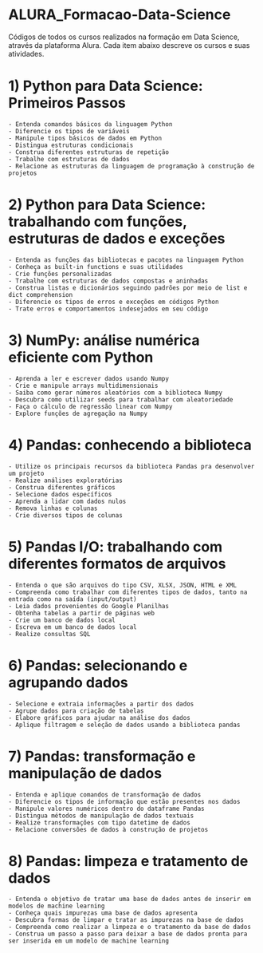 # ALURA_Formacao-Data-Science
Códigos de todos os cursos realizados na formação em Data Science, através da plataforma Alura. Cada item abaixo descreve os cursos e suas atividades.

# 1) Python para Data Science: Primeiros Passos
    - Entenda comandos básicos da linguagem Python
    - Diferencie os tipos de variáveis
    - Manipule tipos básicos de dados em Python
    - Distingua estruturas condicionais
    - Construa diferentes estruturas de repetição
    - Trabalhe com estruturas de dados
    - Relacione as estruturas da linguagem de programação à construção de projetos

# 2) Python para Data Science: trabalhando com funções, estruturas de dados e exceções
    - Entenda as funções das bibliotecas e pacotes na linguagem Python
    - Conheça as built-in functions e suas utilidades
    - Crie funções personalizadas
    - Trabalhe com estruturas de dados compostas e aninhadas
    - Construa listas e dicionários seguindo padrões por meio de list e dict comprehension
    - Diferencie os tipos de erros e exceções em códigos Python
    - Trate erros e comportamentos indesejados em seu código
    
# 3) NumPy: análise numérica eficiente com Python
    - Aprenda a ler e escrever dados usando Numpy
    - Crie e manipule arrays multidimensionais
    - Saiba como gerar números aleatórios com a biblioteca Numpy
    - Descubra como utilizar seeds para trabalhar com aleatoriedade
    - Faça o cálculo de regressão linear com Numpy
    - Explore funções de agregação na Numpy

# 4) Pandas: conhecendo a biblioteca
    - Utilize os principais recursos da biblioteca Pandas pra desenvolver um projeto
    - Realize análises exploratórias
    - Construa diferentes gráficos
    - Selecione dados específicos
    - Aprenda a lidar com dados nulos
    - Remova linhas e colunas
    - Crie diversos tipos de colunas

# 5) Pandas I/O: trabalhando com diferentes formatos de arquivos
    - Entenda o que são arquivos do tipo CSV, XLSX, JSON, HTML e XML
    - Compreenda como trabalhar com diferentes tipos de dados, tanto na entrada como na saída (input/output)
    - Leia dados provenientes do Google Planilhas
    - Obtenha tabelas a partir de páginas web
    - Crie um banco de dados local
    - Escreva em um banco de dados local
    - Realize consultas SQL

# 6) Pandas: selecionando e agrupando dados
    - Selecione e extraia informações a partir dos dados
    - Agrupe dados para criação de tabelas
    - Elabore gráficos para ajudar na análise dos dados
    - Aplique filtragem e seleção de dados usando a biblioteca pandas

# 7) Pandas: transformação e manipulação de dados
    - Entenda e aplique comandos de transformação de dados
    - Diferencie os tipos de informação que estão presentes nos dados
    - Manipule valores numéricos dentro do dataframe Pandas
    - Distingua métodos de manipulação de dados textuais
    - Realize transformações com tipo datetime de dados
    - Relacione conversões de dados à construção de projetos

# 8) Pandas: limpeza e tratamento de dados
    - Entenda o objetivo de tratar uma base de dados antes de inserir em modelos de machine learning
    - Conheça quais impurezas uma base de dados apresenta
    - Descubra formas de limpar e tratar as impurezas na base de dados
    - Compreenda como realizar a limpeza e o tratamento da base de dados
    - Construa um passo a passo para deixar a base de dados pronta para ser inserida em um modelo de machine learning
